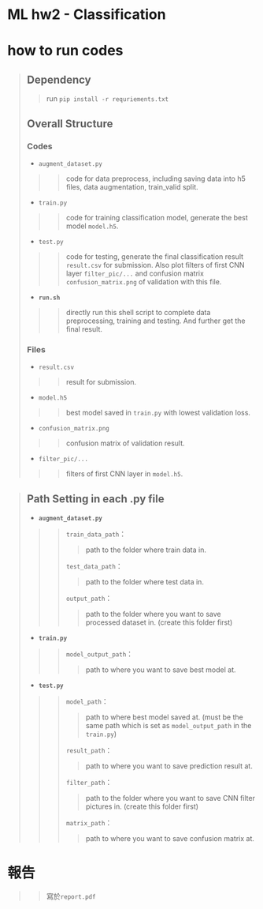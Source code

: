 # **ML hw2 - Classification**
# **how to run codes**
> ## **Dependency**
>> run `pip install -r requriements.txt` 
> ## **Overall Structure**
> ### **Codes** 
>* `augment_dataset.py`
>>> code for data preprocess, including saving data into h5 files, data augmentation, train_valid split.
>* `train.py`
>>> code for training classification model, generate the best model `model.h5`. 
>* `test.py`
>>> code for testing, generate the final classification result `result.csv` for submission. Also plot filters of first CNN layer `filter_pic/...` and confusion matrix `confusion_matrix.png` of validation with this file.
>* **`run.sh`**
>>> directly run this shell script to complete data preprocessing, training and testing. And further get the final result.
> ### **Files** 
>* `result.csv`
>>> result for submission.
>* `model.h5`
>>> best model saved in `train.py` with lowest validation loss.
>* `confusion_matrix.png`
>>> confusion matrix of validation result.
>* `filter_pic/...`
>>> filters of first CNN layer in `model.h5`.

> ## **Path Setting in each .py file**
>* **`augment_dataset.py`**
>>> `train_data_path`：
>>>> path to the folder where train data in.
>>>> 
>>> `test_data_path`：
>>>> path to the folder where test data in.
>>>> 
>>> `output_path`：
>>>> path to the folder where you want to save processed dataset in. (create this folder first)
>* **`train.py`**
>>> `model_output_path`：
>>>> path to where you want to save best model at.
>* **`test.py`**
>>> `model_path`：
>>>> path to where best model saved at. (must be the same path which is set as `model_output_path` in the `train.py`)
>>>> 
>>> `result_path`：
>>>> path to where you want to save prediction result at.
>>>> 
>>> `filter_path`：
>>>> path to the folder where you want to save CNN filter pictures in. (create this folder first)
>>>> 
>>> `matrix_path`：
>>>> path to where you want to save confusion matrix at.
>>>>  
# **報告**
>> 寫於`report.pdf`